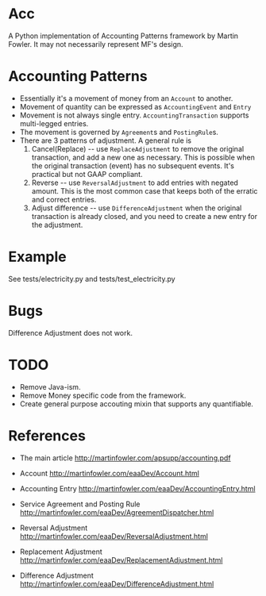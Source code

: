 Acc
===

A Python implementation of Accounting Patterns framework by Martin Fowler.
It may not necessarily represent MF's design.

Accounting Patterns
===================

- Essentially it's a movement of money from an `Account` to another.
- Movement of quantity can be expressed as `AccountingEvent` and `Entry`
- Movement is not always single entry. `AccountingTransaction` supports multi-legged entries.
- The movement is governed by `Agreement`s and `PostingRule`s.
- There are 3 patterns of adjustment. A general rule is 
  1. Cancel(Replace) -- use `ReplaceAdjustment` to remove the original transaction, and add a new one as necessary.  This is possible when the original transaction (event) has no subsequent events.  It's practical but not GAAP compliant.
  2. Reverse -- use `ReversalAdjustment` to add entries with negated amount.  This is the most common case that keeps both of the erratic and correct entries.
  3. Adjust difference -- use `DifferenceAdjustment` when the original transaction is already closed, and you need to create a new entry for the adjustment.

Example
=======
  See tests/electricity.py and tests/test_electricity.py

Bugs
====

Difference Adjustment does not work.

TODO
====
 - Remove Java-ism.
 - Remove Money specific code from the framework.
 - Create general purpose accouting mixin that supports any quantifiable.

References
==========
* The main article
  http://martinfowler.com/apsupp/accounting.pdf

* Account
  http://martinfowler.com/eaaDev/Account.html

* Accounting Entry
  http://martinfowler.com/eaaDev/AccountingEntry.html

* Service Agreement and Posting Rule
  http://martinfowler.com/eaaDev/AgreementDispatcher.html

* Reversal Adjustment
  http://martinfowler.com/eaaDev/ReversalAdjustment.html

* Replacement Adjustment
  http://martinfowler.com/eaaDev/ReplacementAdjustment.html

* Difference Adjustment
  http://martinfowler.com/eaaDev/DifferenceAdjustment.html

